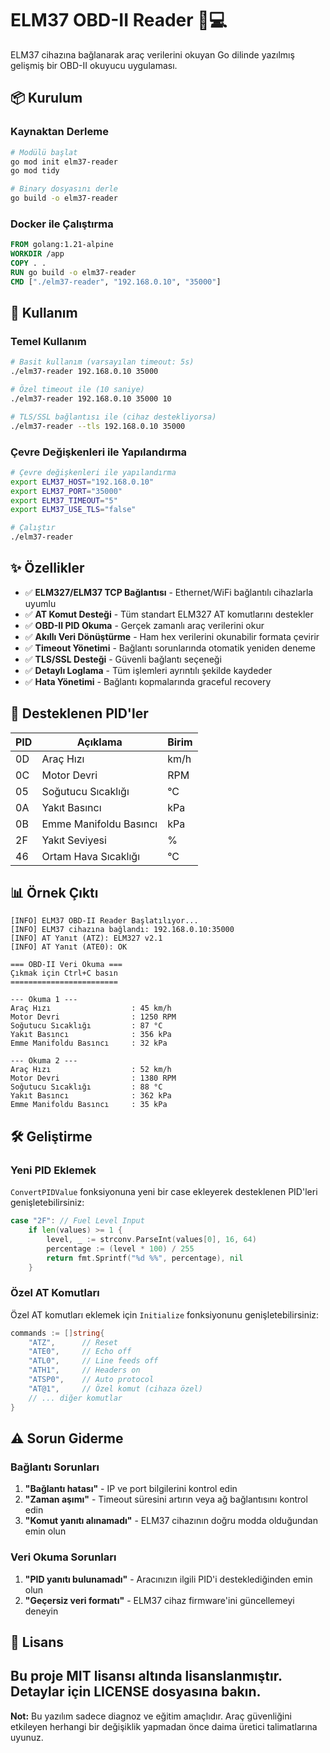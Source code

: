 # ELM37 OBD-II Reader 🚗💻

ELM37 cihazına bağlanarak araç verilerini okuyan Go dilinde yazılmış gelişmiş bir OBD-II okuyucu uygulaması.

## 📦 Kurulum

### Kaynaktan Derleme

```bash
# Modülü başlat
go mod init elm37-reader
go mod tidy

# Binary dosyasını derle
go build -o elm37-reader
```

### Docker ile Çalıştırma

```dockerfile
FROM golang:1.21-alpine
WORKDIR /app
COPY . .
RUN go build -o elm37-reader
CMD ["./elm37-reader", "192.168.0.10", "35000"]
```

## 🚀 Kullanım

### Temel Kullanım

```bash
# Basit kullanım (varsayılan timeout: 5s)
./elm37-reader 192.168.0.10 35000

# Özel timeout ile (10 saniye)
./elm37-reader 192.168.0.10 35000 10

# TLS/SSL bağlantısı ile (cihaz destekliyorsa)
./elm37-reader --tls 192.168.0.10 35000
```

### Çevre Değişkenleri ile Yapılandırma

```bash
# Çevre değişkenleri ile yapılandırma
export ELM37_HOST="192.168.0.10"
export ELM37_PORT="35000"
export ELM37_TIMEOUT="5"
export ELM37_USE_TLS="false"

# Çalıştır
./elm37-reader
```

## ✨ Özellikler

- ✅ **ELM327/ELM37 TCP Bağlantısı** - Ethernet/WiFi bağlantılı cihazlarla uyumlu
- ✅ **AT Komut Desteği** - Tüm standart ELM327 AT komutlarını destekler
- ✅ **OBD-II PID Okuma** - Gerçek zamanlı araç verilerini okur
- ✅ **Akıllı Veri Dönüştürme** - Ham hex verilerini okunabilir formata çevirir
- ✅ **Timeout Yönetimi** - Bağlantı sorunlarında otomatik yeniden deneme
- ✅ **TLS/SSL Desteği** - Güvenli bağlantı seçeneği
- ✅ **Detaylı Loglama** - Tüm işlemleri ayrıntılı şekilde kaydeder
- ✅ **Hata Yönetimi** - Bağlantı kopmalarında graceful recovery

## 🔧 Desteklenen PID'ler

| PID  | Açıklama                          | Birim        |
|------|-----------------------------------|-------------|
| 0D   | Araç Hızı                         | km/h        |
| 0C   | Motor Devri                       | RPM         |
| 05   | Soğutucu Sıcaklığı                | °C          |
| 0A   | Yakıt Basıncı                     | kPa         |
| 0B   | Emme Manifoldu Basıncı            | kPa         |
| 2F   | Yakıt Seviyesi                    | %           |
| 46   | Ortam Hava Sıcaklığı              | °C          |

## 📊 Örnek Çıktı

```
[INFO] ELM37 OBD-II Reader Başlatılıyor...
[INFO] ELM37 cihazına bağlandı: 192.168.0.10:35000
[INFO] AT Yanıt (ATZ): ELM327 v2.1
[INFO] AT Yanıt (ATE0): OK

=== OBD-II Veri Okuma ===
Çıkmak için Ctrl+C basın
========================

--- Okuma 1 ---
Araç Hızı                  : 45 km/h
Motor Devri                : 1250 RPM
Soğutucu Sıcaklığı         : 87 °C
Yakıt Basıncı              : 356 kPa
Emme Manifoldu Basıncı     : 32 kPa

--- Okuma 2 ---
Araç Hızı                  : 52 km/h
Motor Devri                : 1380 RPM
Soğutucu Sıcaklığı         : 88 °C
Yakıt Basıncı              : 362 kPa
Emme Manifoldu Basıncı     : 35 kPa
```

## 🛠️ Geliştirme

### Yeni PID Eklemek

`ConvertPIDValue` fonksiyonuna yeni bir case ekleyerek desteklenen PID'leri genişletebilirsiniz:

```go
case "2F": // Fuel Level Input
    if len(values) >= 1 {
        level, _ := strconv.ParseInt(values[0], 16, 64)
        percentage := (level * 100) / 255
        return fmt.Sprintf("%d %%", percentage), nil
    }
```

### Özel AT Komutları

Özel AT komutları eklemek için `Initialize` fonksiyonunu genişletebilirsiniz:

```go
commands := []string{
    "ATZ",      // Reset
    "ATE0",     // Echo off
    "ATL0",     // Line feeds off
    "ATH1",     // Headers on
    "ATSP0",    // Auto protocol
    "AT@1",     // Özel komut (cihaza özel)
    // ... diğer komutlar
}
```

## ⚠️ Sorun Giderme

### Bağlantı Sorunları

1. **"Bağlantı hatası"** - IP ve port bilgilerini kontrol edin
2. **"Zaman aşımı"** - Timeout süresini artırın veya ağ bağlantısını kontrol edin
3. **"Komut yanıtı alınamadı"** - ELM37 cihazının doğru modda olduğundan emin olun

### Veri Okuma Sorunları

1. **"PID yanıtı bulunamadı"** - Aracınızın ilgili PID'i desteklediğinden emin olun
2. **"Geçersiz veri formatı"** - ELM37 cihaz firmware'ini güncellemeyi deneyin

## 📜 Lisans

Bu proje MIT lisansı altında lisanslanmıştır. Detaylar için LICENSE dosyasına bakın.
---

**Not:** Bu yazılım sadece diagnoz ve eğitim amaçlıdır. Araç güvenliğini etkileyen herhangi bir değişiklik yapmadan önce daima üretici talimatlarına uyunuz.
